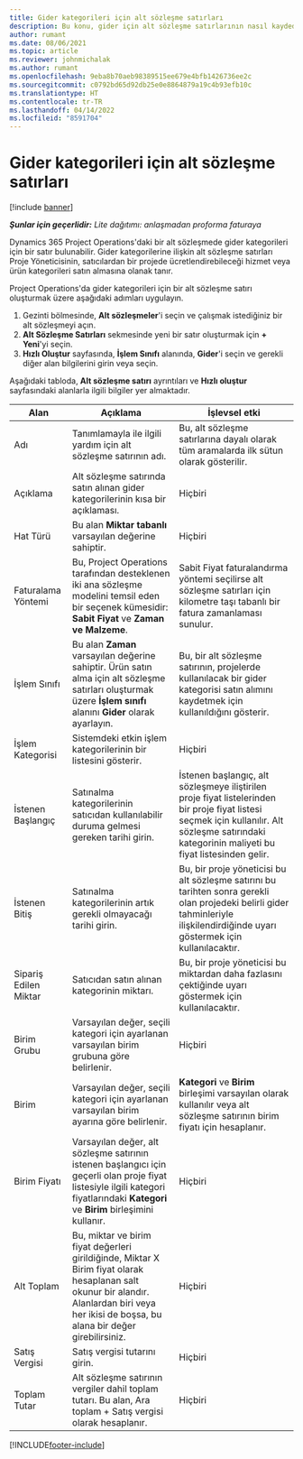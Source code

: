 ```yaml
---
title: Gider kategorileri için alt sözleşme satırları
description: Bu konu, gider için alt sözleşme satırlarının nasıl kaydedileceğini ve satıcılardan yapılan zaman satın alımları kaydetmek için alanların nasıl kullanacağını açıklar.
author: rumant
ms.date: 08/06/2021
ms.topic: article
ms.reviewer: johnmichalak
ms.author: rumant
ms.openlocfilehash: 9eba8b70aeb98389515ee679e4bfb1426736ee2c
ms.sourcegitcommit: c0792bd65d92db25e0e8864879a19c4b93efb10c
ms.translationtype: HT
ms.contentlocale: tr-TR
ms.lasthandoff: 04/14/2022
ms.locfileid: "8591704"
---
```

#  <a name="subcontract-lines-for-expense-categories"></a>Gider kategorileri için alt sözleşme satırları

[!include [banner](../../includes/dataverse-preview.md)]

_**Şunlar için geçerlidir:** Lite dağıtımı: anlaşmadan proforma faturaya_

Dynamics 365 Project Operations'daki bir alt sözleşmede gider kategorileri için bir satır bulunabilir. Gider kategorilerine ilişkin alt sözleşme satırları Proje Yöneticisinin, satıcılardan bir projede ücretlendirebileceği hizmet veya ürün kategorileri satın almasına olanak tanır.

Project Operations'da gider kategorileri için bir alt sözleşme satırı oluşturmak üzere aşağıdaki adımları uygulayın.

1. Gezinti bölmesinde, **Alt sözleşmeler**'i seçin ve çalışmak istediğiniz bir alt sözleşmeyi açın.
2. **Alt Sözleşme Satırları** sekmesinde yeni bir satır oluşturmak için **+ Yeni**'yi seçin.
3. **Hızlı Oluştur** sayfasında, **İşlem Sınıfı** alanında, **Gider**'i seçin ve gerekli diğer alan bilgilerini girin veya seçin.

Aşağıdaki tabloda, **Alt sözleşme satırı** ayrıntıları ve **Hızlı oluştur** sayfasındaki alanlarla ilgili bilgiler yer almaktadır.

| **Alan** | **Açıklama** | **İşlevsel etki** |
| --- | --- | --- |
| Adı | Tanımlamayla ile ilgili yardım için alt sözleşme satırının adı. | Bu, alt sözleşme satırlarına dayalı olarak tüm aramalarda ilk sütun olarak gösterilir. |
| Açıklama | Alt sözleşme satırında satın alınan gider kategorilerinin kısa bir açıklaması. | Hiçbiri |
|Hat Türü | Bu alan **Miktar tabanlı** varsayılan değerine sahiptir. |Hiçbiri |
| Faturalama Yöntemi | Bu, Project Operations tarafından desteklenen iki ana sözleşme modelini temsil eden bir seçenek kümesidir: **Sabit Fiyat** ve **Zaman ve Malzeme**. | Sabit Fiyat faturalandırma yöntemi seçilirse alt sözleşme satırları için kilometre taşı tabanlı bir fatura zamanlaması sunulur. |
| İşlem Sınıfı | Bu alan **Zaman** varsayılan değerine sahiptir. Ürün satın alma için alt sözleşme satırları oluşturmak üzere **İşlem sınıfı** alanını **Gider** olarak ayarlayın.  | Bu, bir alt sözleşme satırının, projelerde kullanılacak bir gider kategorisi satın alımını kaydetmek için kullanıldığını gösterir. |
| İşlem Kategorisi | Sistemdeki etkin işlem kategorilerinin bir listesini gösterir. |Hiçbiri |
| İstenen Başlangıç | Satınalma kategorilerinin satıcıdan kullanılabilir duruma gelmesi gereken tarihi girin. | İstenen başlangıç, alt sözleşmeye iliştirilen proje fiyat listelerinden bir proje fiyat listesi seçmek için kullanılır. Alt sözleşme satırındaki kategorinin maliyeti bu fiyat listesinden gelir. |
| İstenen Bitiş | Satınalma kategorilerinin artık gerekli olmayacağı tarihi girin. | Bu, bir proje yöneticisi bu alt sözleşme satırını bu tarihten sonra gerekli olan projedeki belirli gider tahminleriyle ilişkilendirdiğinde uyarı göstermek için kullanılacaktır. |
| Sipariş Edilen Miktar | Satıcıdan satın alınan kategorinin miktarı. | Bu, bir proje yöneticisi bu miktardan daha fazlasını çektiğinde uyarı göstermek için kullanılacaktır.|
| Birim Grubu | Varsayılan değer, seçili kategori için ayarlanan varsayılan birim grubuna göre belirlenir. |Hiçbiri |
| Birim | Varsayılan değer, seçili kategori için ayarlanan varsayılan birim ayarına göre belirlenir.  | **Kategori** ve **Birim** birleşimi varsayılan olarak kullanılır veya alt sözleşme satırının birim fiyatı için hesaplanır.  |
| Birim Fiyatı | Varsayılan değer, alt sözleşme satırının istenen başlangıcı için geçerli olan proje fiyat listesiyle ilgili kategori fiyatlarındaki **Kategori** ve **Birim** birleşimini kullanır. |Hiçbiri |
| Alt Toplam | Bu, miktar ve birim fiyat değerleri girildiğinde, Miktar X Birim fiyat olarak hesaplanan salt okunur bir alandır. Alanlardan biri veya her ikisi de boşsa, bu alana bir değer girebilirsiniz. |Hiçbiri |
| Satış Vergisi | Satış vergisi tutarını girin. |Hiçbiri |
| Toplam Tutar | Alt sözleşme satırının vergiler dahil toplam tutarı. Bu alan, Ara toplam + Satış vergisi olarak hesaplanır. |Hiçbiri |


[!INCLUDE[footer-include](../../includes/footer-banner.md)]
